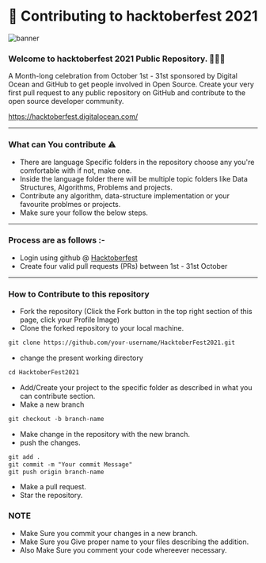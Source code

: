# 🌱 Contributing to hacktoberfest 2021

![banner](https://hacktoberfest.digitalocean.com/_nuxt/img/logo-hacktoberfest-full.f42e3b1.svg)

### Welcome to hacktoberfest 2021 Public Repository. 👨🏻‍💻

<p>A Month-long celebration from October 1st - 31st sponsored by Digital Ocean and GitHub to get people involved in Open Source. Create your very first pull request to any public repository on GitHub and contribute to the open source developer community.

https://hacktoberfest.digitalocean.com/</p>

---

### What can You contribute ⚠️

- There are language Specific folders in the repository choose any you're comfortable with if not, make one.
- Inside the language folder there will be multiple topic folders like Data Structures, Algorithms, Problems and projects.
- Contribute any algorithm, data-structure implementation or your favourite problmes or projects.
- Make sure your follow the below steps.

---

### Process are as follows :-

- Login using github @ [Hacktoberfest](https://hacktoberfest.digitalocean.com/)
- Create four valid pull requests (PRs) between 1st - 31st October

---

### How to Contribute to this repository

- Fork the repository (Click the Fork button in the top right section of this page, click your Profile Image)
- Clone the forked repository to your local machine.

```markdown
git clone https://github.com/your-username/HacktoberFest2021.git
```

- change the present working directory

```markdown
cd HacktoberFest2021
```

- Add/Create your project to the specific folder as described in what you can contribute section.
- Make a new branch

```markdown
git checkout -b branch-name
```

- Make change in the repository with the new branch.
- push the changes.

```markdown
git add .
git commit -m "Your commit Message"
git push origin branch-name
```

- Make a pull request.
- Star the repository.

### NOTE

- Make Sure you commit your changes in a new branch.
- Make Sure you Give proper name to your files describing the addition.
- Also Make Sure you comment your code whereever necessary.

<!--       END OF README           END OF README         END OF README         END OF README          END OF README           END OF README           END OF README      -->

